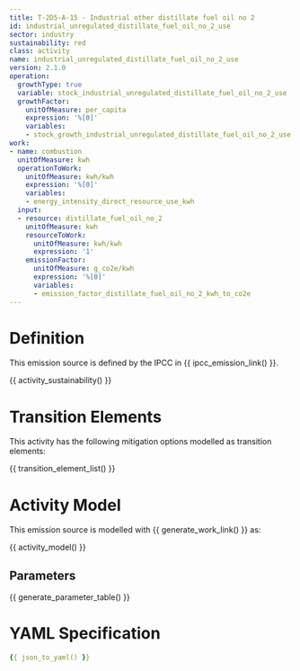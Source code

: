 ```yaml
---
title: T-2D5-A-15 - Industrial other distillate fuel oil no 2
id: industrial_unregulated_distillate_fuel_oil_no_2_use
sector: industry
sustainability: red
class: activity
name: industrial_unregulated_distillate_fuel_oil_no_2_use
version: 2.1.0
operation:
  growthType: true
  variable: stock_industrial_unregulated_distillate_fuel_oil_no_2_use
  growthFactor:
    unitOfMeasure: per_capita
    expression: '%[0]'
    variables:
    - stock_growth_industrial_unregulated_distillate_fuel_oil_no_2_use
work:
- name: combustion
  unitOfMeasure: kwh
  operationToWork:
    unitOfMeasure: kwh/kwh
    expression: '%[0]'
    variables:
    - energy_intensity_direct_resource_use_kwh
  input:
  - resource: distillate_fuel_oil_no_2
    unitOfMeasure: kwh
    resourceToWork:
      unitOfMeasure: kwh/kwh
      expression: '1'
    emissionFactor:
      unitOfMeasure: g_co2e/kwh
      expression: '%[0]'
      variables:
      - emission_factor_distillate_fuel_oil_no_2_kwh_to_co2e
---
```

# Definition
This emission source is defined by the IPCC in {{ ipcc_emission_link() }}.


{{ activity_sustainability() }}

# Transition Elements

This activity has the following mitigation options modelled as transition elements:

{{ transition_element_list() }}

# Activity Model
This emission source is modelled with {{ generate_work_link() }} as:

{{ activity_model() }}

## Parameters

{{ generate_parameter_table() }}

# YAML Specification

```yaml
{{ json_to_yaml() }}
```